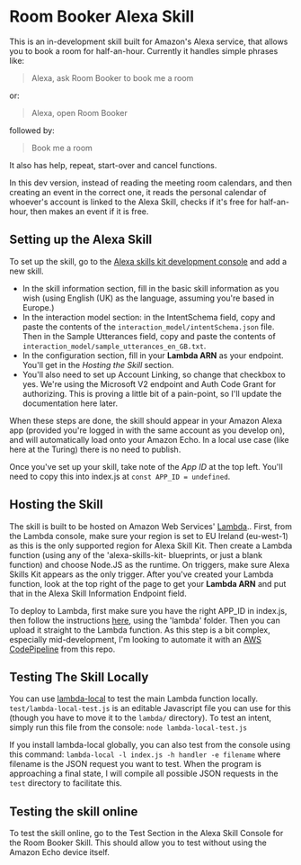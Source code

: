 # Room Booker Alexa Skill

This is an in-development skill built for Amazon's Alexa service, that allows you to book a room for half-an-hour. Currently it handles simple phrases like:

> Alexa, ask Room Booker to book me a room

or:

> Alexa, open Room Booker

followed by:

> Book me a room

It also has help, repeat, start-over and cancel functions.

In this dev version, instead of reading the meeting room calendars, and then creating an event in the correct one, it reads the personal calendar of whoever's account is linked to the Alexa Skill, checks if it's free for half-an-hour, then makes an event if it is free.

## Setting up the Alexa Skill

To set up the skill, go to the [Alexa skills kit development console](https://developer.amazon.com/edw/home.html) and add a new skill.

* In the skill information section, fill in the basic skill information as you wish (using English (UK) as the language, assuming you're based in Europe.)
* In the interaction model section: in the IntentSchema field, copy and paste the contents of the `interaction_model/intentSchema.json` file. Then in the Sample Utterances field, copy and paste the contents of
`interaction_model/sample_utterances_en_GB.txt`.
* In the configuration section, fill in your **Lambda ARN** as your endpoint. You'll get in the *Hosting the Skill* section.
* You'll also need to set up Account Linking, so change that checkbox to yes. We're using the Microsoft V2 endpoint and Auth Code Grant for authorizing. This is proving a little bit of a pain-point, so I'll update the documentation here later.

When these steps are done, the skill should appear in your Amazon Alexa app (provided you're logged in with the same account as you develop on), and will automatically load onto your Amazon Echo. In a local use case (like here at the Turing) there is no need to publish.

Once you've set up your skill, take note of the *App ID* at the top left. You'll need to copy this into index.js at `const APP_ID = undefined`.

## Hosting the Skill

The skill is built to be hosted on Amazon Web Services' [Lambda](https://aws.amazon.com/lambda/).. First, from the Lambda console, make sure your region is set to EU Ireland (eu-west-1) as this is the only supported region for Alexa Skill Kit. Then create a Lambda function (using any of the 'alexa-skills-kit- blueprints, or just a blank function) and choose Node.JS as the runtime. On triggers, make sure Alexa Skills Kit appears as the only trigger. After you've created your Lambda function, look at the top right of the page to get your **Lambda ARN** and put that in the Alexa Skill Information Endpoint field.

To deploy to Lambda, first make sure you have the right APP_ID in index.js, then follow the instructions [here](http://docs.aws.amazon.com/lambda/latest/dg/nodejs-create-deployment-pkg.html), using the 'lambda' folder.  Then you can upload it straight to the Lambda function. As this step is a bit complex, especially mid-development, I'm looking to automate it with an [AWS CodePipeline](http://docs.aws.amazon.com/codepipeline/latest/userguide/welcome.html) from this repo.

## Testing The Skill Locally

You can use [lambda-local](https://www.npmjs.com/package/lambda-local) to test the main Lambda function locally. `test/lambda-local-test.js` is an editable Javascript file you can use for this (though you have to move it to the `lambda/`  directory). To test an intent, simply run this file from the console: `node lambda-local-test.js` 

If you install lambda-local globally, you can also test from the console using this command: `lambda-local -l index.js -h handler -e filename` where filename is the JSON request you want to test. When the program is approaching a final state, I will compile all possible JSON requests in the `test` directory to facilitate this.

## Testing the skill online

To test the skill online, go to the Test Section in the Alexa Skill Console for the Room Booker Skill. This should allow you to test without using the Amazon Echo device itself.
